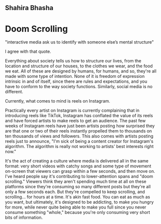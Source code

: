 ## Shahira Bhasha
# Doom Scrolling

"interactive media ask us to identify with someone else’s mental structure"

  I agree with that quote.
  
  Everything about society tells us how to structure our lives, from the location and structure of our houses, to the clothes we wear, and the food we eat. All of these are designed by humans, for humans, and so, they're all made with some type of intention. None of it is freedom of expression intrinsic in and of itself, since there are rules and expectations, and you have to conform to the way society functions. Similarly, social media is no different.

  Currently, what comes to mind is reels on Instagram.

 Practically every artist on Instagram is currently complaining that in introducing reels like TikTok, Instagram has conflated the value of its reels and have forced artists to make reels to get an audience. The past few weeks of Instagram reels have just been artists posting how surprised they are that one or two of their reels instantly propelled them to thousands on ten thousands of views and followers. This also comes with artists posting reels just to announce, "I'm sick of being a content creator for Instagram's algorithm. The algorithm is really not working to artists' best interests right now."

 It's the act of creating a culture where media is delivered all in the same format: very short videos with catchy songs and some type of movement on-screen that viewers can grasp within a few seconds, and then move on. I've heard people say it's contributing to lower-attention spans and "doom scrolling." Viewers think they aren't spending much time at all on these platforms since they're consuming so many different posts but they're all only a few seconds each. But they're compelled to keep scrolling, and scrolling... for hours at a time. It's akin fast food. You can eat as much as you want, but ultimately, it's designed to be addicting, to make you hungry for more, while never quite being able to make you full since you never consume something "whole," because you're only consuming very short bits of information.
